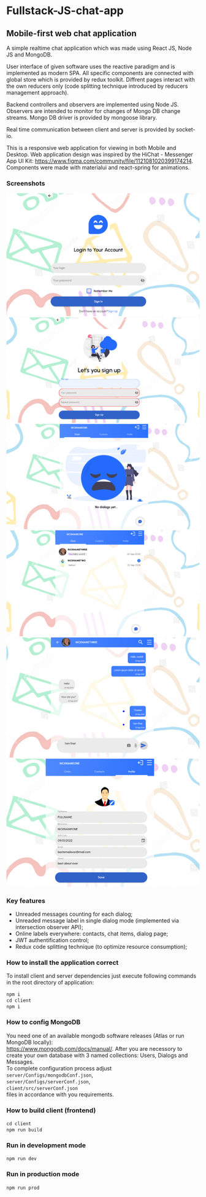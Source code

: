 # Fullstack-JS-chat-app

## Mobile-first web chat application

A simple realtime chat application which was made using React JS, Node JS and MongoDB.

User interface of given software uses the reactive paradigm and is implemented as modern SPA. All specific components are connected with global store which is provided by redux toolkit. Diffrent pages interact with the own reducers only (code splitting technique introduced by reducers management approach).

Backend controllers and observers are implemented using Node JS. Observers are intended to monitor for changes of Mongo DB change streams. Mongo DB driver is provided by mongoose library.

Real time communication between client and server is provided by socket-io.

This is a responsive web application for viewing in both Mobile and Desktop.
Web application design was inspired by the HiChat - Messenger App UI Kit: https://www.figma.com/community/file/1121081020399174214. Components were made with materialui and react-spring for animations.

### Screenshots
![login](./screenshots/login.png)![signup](./screenshots/signup.png)
![mainpage](./screenshots/mainpage.png)![mainpagedialogstab](./screenshots/mainpagedialogstab.png)
![dialogpage](./screenshots/dialogpage.png)![profile](./screenshots/profile.png)

### Key features

- Unreaded messages counting for each dialog;
- Unreaded message label in single dialog mode (implemented via intersection observer API);
- Online labels everywhere: contacts, chat items, dialog page;
- JWT authentification control;
- Redux code splitting technique (to optimize resource consumption);

### How to install the application correct

To install client and server dependencies just execute following commands in the root directory of application:

```
npm i
cd client
npm i
```

### How to config MongoDB

You need one of an available mongodb software releases (Atlas or run MongoDB locally):  
https://www.mongodb.com/docs/manual/.
After you are necessory to create your own database with 3 named collections: Users, Dialogs and Messages.  
To complete configuration process adjust  
`server/Configs/mongodbConf.json`,  
`server/Configs/serverConf.json`,  
`client/src/serverConf.json`  
files in accordance with you requirements.

### How to build client (frontend)

```
cd client
npm run build
```


### Run in development mode

```
npm run dev
```

### Run in production mode

```
npm run prod
```